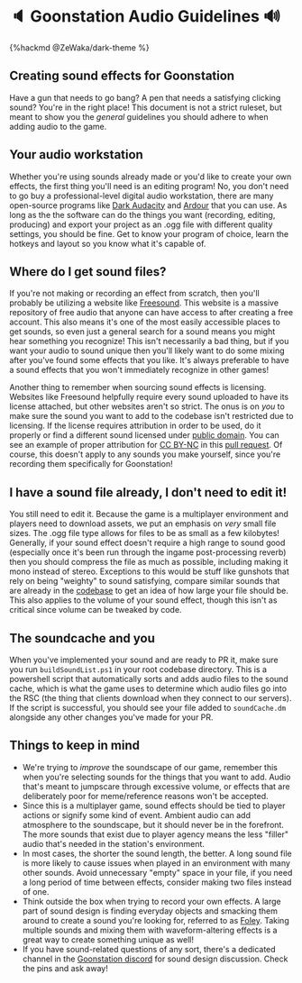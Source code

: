 # 🔈 Goonstation Audio Guidelines 🔊

{%hackmd @ZeWaka/dark-theme %}

## Creating sound effects for Goonstation

Have a gun that needs to go bang? A pen that needs a satisfying clicking sound? You're in the right place! This document is not a strict ruleset, but meant to show you the *general* guidelines you should adhere to when adding audio to the game.

## Your audio workstation

Whether you're using sounds already made or you'd like to create your own effects, the first thing you'll need is an editing program! No, you don't need to go buy a professional-level digital audio workstation, there are many open-source programs like [Dark Audacity](https://github.com/JamesCrook/audacity/tree/darkaudacity) and [Ardour](https://github.com/Ardour/ardour) that you can use. As long as the the software can do the things you want (recording, editing, producing) and export your project as an .ogg file with different quality settings, you should be fine. Get to know your program of choice, learn the hotkeys and layout so you know what it's capable of.

## Where do I get sound files?

If you're not making or recording an effect from scratch, then you'll probably be utilizing a website like [Freesound](https://freesound.org/). This website is a massive repository of free audio that anyone can have access to after creating a free account. This also means it's one of the most easily accessible places to get sounds, so even just a general search for a sound means you might hear something you recognize! This isn't necessarily a bad thing, but if you want your audio to sound unique then you'll likely want to do some mixing after you've found some effects that you like. It's always preferable to have a sound effects that you won't immediately recognize in other games!

Another thing to remember when sourcing sound effects is licensing. Websites like Freesound helpfully require every sound uploaded to have its license attached, but other websites aren't so strict. The onus is on *you* to make sure the sound you want to add to the codebase isn't restricted due to licensing. If the license requires attribution in order to be used, do it properly or find a different sound licensed under [public domain](https://creativecommons.org/publicdomain/zero/1.0/). You can see an example of proper attribution for [CC BY-NC](https://creativecommons.org/licenses/by-nc/3.0/) in this [pull request](https://github.com/goonstation/goonstation/pull/2246). Of course, this doesn't apply to any sounds you make yourself, since you're recording them specifically for Goonstation!

## I have a sound file already, I don't need to edit it!

You still need to edit it. Because the game is a multiplayer environment and players need to download assets, we put an emphasis on *very* small file sizes. The .ogg file type allows for files to be as small as a few kilobytes! Generally, if your sound effect doesn't require a high range to sound good (especially once it's been run through the ingame post-processing reverb) then you should compress the file as much as possible, including making it mono instead of stereo. Exceptions to this would be stuff like gunshots that rely on being "weighty" to sound satisfying, compare similar sounds that are already in the [codebase](https://github.com/goonstation/goonstation/tree/master/sound) to get an idea of how large your file should be. This also applies to the volume of your sound effect, though this isn't as critical since volume can be tweaked by code.

## The soundcache and you

When you've implemented your sound and are ready to PR it, make sure you run `buildSoundList.ps1` in your root codebase directory. This is a powershell script that automatically sorts and adds audio files to the sound cache, which is what the game uses to determine which audio files go into the RSC (the thing that clients download when they connect to our servers). If the script is successful, you should see your file added to `soundCache.dm` alongside any other changes you've made for your PR.

## Things to keep in mind

* We're trying to *improve* the soundscape of our game, remember this when you're selecting sounds for the things that you want to add. Audio that's meant to jumpscare through excessive volume, or effects that are deliberately poor for meme/reference reasons won't be accepted.
* Since this is a multiplayer game, sound effects should be tied to player actions or signify some kind of event. Ambient audio can add atmosphere to the soundscape, but it should never be in the forefront. The more sounds that exist due to player agency means the less "filler" audio that's needed in the station's environment.
* In most cases, the shorter the sound length, the better. A long sound file is more likely to cause issues when played in an environment with many other sounds. Avoid unnecessary "empty" space in your file, if you need a long period of time between effects, consider making two files instead of one.
* Think outside the box when trying to record your own effects. A large part of sound design is finding everyday objects and smacking them around to create a sound you're looking for, referred to as [Foley](https://en.wikipedia.org/wiki/Foley_(filmmaking)). Taking multiple sounds and mixing them with waveform-altering effects is a great way to create something unique as well!
* If you have sound-related questions of any sort, there's a dedicated channel in the [Goonstation discord](https://discord.gg/zd8t6pY) for sound design discussion. Check the pins and ask away!